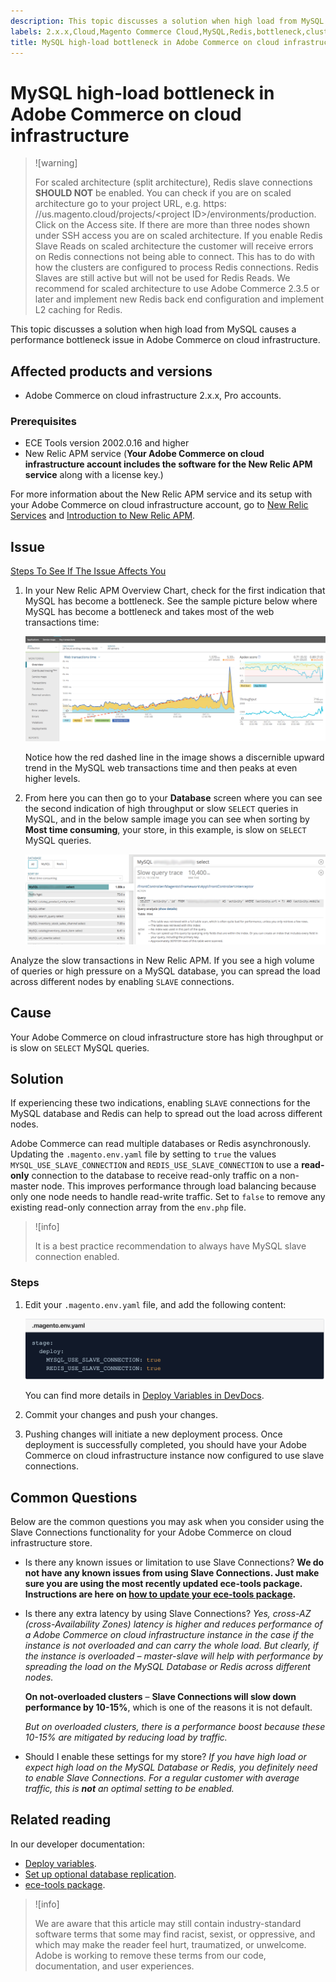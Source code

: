 ```yaml
---
description: This topic discusses a solution when high load from MySQL causes a performance bottleneck issue in Adobe Commerce on cloud infrastructure.
labels: 2.x.x,Cloud,Magento Commerce Cloud,MySQL,Redis,bottleneck,cluster,high,how to,load,performance,queries,slave,slave connection,Adobe Commerce,cloud infrastructure,Pro
title: MySQL high-load bottleneck in Adobe Commerce on cloud infrastructure
---
```


# MySQL high-load bottleneck in Adobe Commerce on cloud infrastructure

>![warning]
>
>For scaled architecture (split architecture), Redis slave connections **SHOULD NOT** be enabled. You can check if you are on scaled architecture go to your project URL, e.g. https:&#8203;//us.magento.cloud/projects/&lt;project ID&gt;/environments/production. Click on the Access site. If there are more than three nodes shown under SSH access you are on scaled architecture. If you enable Redis Slave Reads on scaled architecture the customer will receive errors on Redis connections not being able to connect. This has to do with how the clusters are configured to process Redis connections. Redis Slaves are still active but will not be used for Redis Reads. We recommend for scaled architecture to use Adobe Commerce 2.3.5 or later and implement new Redis back end configuration and implement L2 caching for Redis.

This topic discusses a solution when high load from MySQL causes a performance bottleneck issue in Adobe Commerce on cloud infrastructure.

## Affected products and versions

* Adobe Commerce on cloud infrastructure 2.x.x, Pro accounts.

### Prerequisites

* ECE Tools version 2002.0.16 and higher
* New Relic APM service (**Your Adobe Commerce on cloud infrastructure account includes the software for the New Relic APM service** along with a license key.)

For more information about the New Relic APM service and its setup with your Adobe Commerce on cloud infrastructure account, go to [New Relic Services](https://devdocs.magento.com/guides/v2.3/cloud/project/new-relic.html) and [Introduction to New Relic APM](https://docs.newrelic.com/docs/apm/new-relic-apm/getting-started/introduction-new-relic-apm).

## Issue

 <ins>Steps To See If The Issue Affects You</ins>

1. In your New Relic APM Overview Chart, check for the first indication that MySQL has become a bottleneck. See the sample picture below where MySQL has become a bottleneck and takes most of the web transactions time:

    ![KB-372_image002.png](assets/KB-372_image002.png)    

    Notice how the red dashed line in the image shows a discernible upward trend in the MySQL web transactions time and then peaks at even higher levels.
1. From here you can then go to your **Database** screen where you can see the second indication of high throughput or slow `SELECT` queries in MySQL, and in the below sample image you can see when sorting by **Most time consuming**, your store, in this example, is slow on `SELECT` MySQL queries.    

    ![KB-372_image003_BlurredExtension.png](assets/KB-372_image003_BlurredExtension.png)

Analyze the slow transactions in New Relic APM. If you see a high volume of queries or high pressure on a MySQL database, you can spread the load across different nodes by enabling `SLAVE` connections.

## Cause

Your Adobe Commerce on cloud infrastructure store has high throughput or is slow on `SELECT` MySQL queries.

## Solution

If experiencing these two indications, enabling `SLAVE` connections for the MySQL database and Redis can help to spread out the load across different nodes.

Adobe Commerce can read multiple databases or Redis asynchronously. Updating the `.magento.env.yaml` file by setting to `true` the values `MYSQL_USE_SLAVE_CONNECTION` and `REDIS_USE_SLAVE_CONNECTION` to use a **read-only** connection to the database to receive read-only traffic on a non-master node. This improves performance through load balancing because only one node needs to handle read-write traffic. Set to `false` to remove any existing read-only connection array from the `env.php` file.

>![info]
>
>It is a best practice recommendation to always have MySQL slave connection enabled.

### Steps

1. Edit your `.magento.env.yaml` file, and add the following content:    

    ![KB-372_image004.png](assets/KB-372_image004.png)

    You can find more details in [Deploy Variables in DevDocs](https://devdocs.magento.com/cloud/env/variables-deploy.html#mysql_use_slave_connection).

1. Commit your changes and push your changes.
1. Pushing changes will initiate a new deployment process. Once deployment is successfully completed, you should have your Adobe Commerce on cloud infrastructure instance now configured to use slave connections.

## Common Questions

Below are the common questions you may ask when you consider using the Slave Connections functionality for your Adobe Commerce on cloud infrastructure store.

* Is there any known issues or limitation to use Slave Connections? **We do not have any known issues from using Slave Connections. Just make sure you are using the most recently updated ece-tools package. Instructions are here on [how to update your ece-tools package](https://devdocs.magento.com/cloud/project/ece-tools-update.html).**
* Is there any extra latency by using Slave Connections? *Yes, cross-AZ (cross-Availability Zones) latency is higher and reduces performance of a Adobe Commerce on cloud infrastructure instance in the case if the instance is not overloaded and can carry the whole load. But clearly, if the instance is overloaded – master-slave will help with performance by spreading the load on the MySQL Database or Redis across different nodes.*

    **On not-overloaded clusters** – **Slave Connections will slow down performance by 10-15%**, which is one of the reasons it is not default.

    *But on overloaded clusters, there is a performance boost because these 10-15% are mitigated by reducing load by traffic.*
* Should I enable these settings for my store? *If you have high load or expect high load on the MySQL Database or Redis, you definitely need to enable Slave Connections. For a regular customer with average traffic, this is **not** an optimal setting to be enabled.*

## Related reading

In our developer documentation:

* [Deploy variables](https://devdocs.magento.com/cloud/env/variables-deploy.html).
* [Set up optional database replication](https://devdocs.magento.com/guides/v2.3/config-guide/multi-master/multi-master_slavedb.html).
* [ece-tools package](https://devdocs.magento.com/cloud/reference/ece-tools-reference.html).

>![info]
>
>We are aware that this article may still contain industry-standard software terms that some may find racist, sexist, or oppressive, and which may make the reader feel hurt, traumatized, or unwelcome. Adobe is working to remove these terms from our code, documentation, and user experiences.